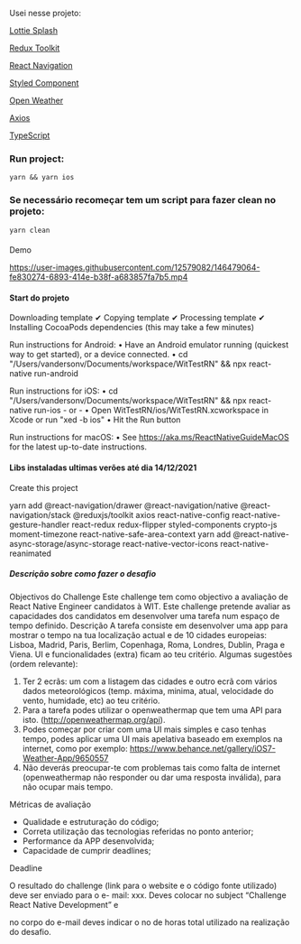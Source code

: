 Usei nesse projeto:

[Lottie Splash](https://github.com/lottie-react-native/lottie-react-native)

[Redux Toolkit](https://redux-toolkit.js.org/introduction/getting-started)

[React Navigation](https://reactnavigation.org/docs/getting-started/)

[Styled Component](https://styled-components.com/docs/basics#react-native)

[Open Weather](http://openweathermap.org/api)

[Axios](https://github.com/axios/axios)

[TypeScript](https://www.typescriptlang.org/docs/)


### Run project:

``````
yarn && yarn ios
``````

### Se necessário recomeçar tem um script para fazer clean no projeto:
````````
yarn clean
````````
 
 ####
 Demo
 
https://user-images.githubusercontent.com/12579082/146479064-fe830274-6893-414e-b38f-a683857fa7b5.mp4


 
 
 #### Start do projeto
 
 Downloading template
✔ Copying template
✔ Processing template
✔ Installing CocoaPods dependencies (this may take a few minutes)

  
  Run instructions for Android:
    • Have an Android emulator running (quickest way to get started), or a device connected.
    • cd "/Users/vandersonv/Documents/workspace/WitTestRN" && npx react-native run-android
  
  Run instructions for iOS:
    • cd "/Users/vandersonv/Documents/workspace/WitTestRN" && npx react-native run-ios
    - or -
    • Open WitTestRN/ios/WitTestRN.xcworkspace in Xcode or run "xed -b ios"
    • Hit the Run button
    
  Run instructions for macOS:
    • See https://aka.ms/ReactNativeGuideMacOS for the latest up-to-date instructions.



#### Libs instaladas ultimas verões até dia 14/12/2021

Create this project 

yarn add @react-navigation/drawer @react-navigation/native @react-navigation/stack @reduxjs/toolkit axios react-native-config react-native-gesture-handler react-redux redux-flipper  styled-components crypto-js moment-timezone react-native-safe-area-context yarn add @react-native-async-storage/async-storage react-native-vector-icons react-native-reanimated

##### Descrição sobre como fazer o desafio

Objectivos do Challenge
Este challenge tem como objectivo a avaliação de React Native Engineer candidatos à WIT. Este
challenge pretende avaliar as capacidades dos candidatos em desenvolver uma tarefa num espaço
de tempo definido.
Descrição
A tarefa consiste em desenvolver uma app para mostrar o tempo na tua localização actual e de 10
cidades europeias: Lisboa, Madrid, Paris, Berlim, Copenhaga, Roma, Londres, Dublin, Praga e Viena.
UI e funcionalidades (extra) ficam ao teu critério.
Algumas sugestões (ordem relevante):
1. Ter 2 ecrãs: um com a listagem das cidades e outro ecrã com vários dados meteorológicos (temp.
máxima, minima, atual, velocidade do vento, humidade, etc) ao teu critério.
2. Para a tarefa podes utilizar o openweathermap que tem uma API para isto.
(http://openweathermap.org/api).
3. Podes começar por criar com uma UI mais simples e caso tenhas tempo, podes aplicar uma UI
mais apelativa baseado em exemplos na internet, como por exemplo:
https://www.behance.net/gallery/iOS7-Weather-App/9650557
4. Não deverás preocupar-te com problemas tais como falta de internet (openweathermap não
responder ou dar uma resposta inválida), para não ocupar mais tempo.

Métricas de avaliação
- Qualidade e estruturação do código;
- Correta utilização das tecnologias referidas no ponto anterior;
- Performance da APP desenvolvida;
- Capacidade de cumprir deadlines;

Deadline

O resultado do challenge (link para o website e o código fonte utilizado) deve ser enviado para o e-
mail: xxx. Deves colocar no subject “Challenge React Native Development” e

no corpo do e-mail deves indicar o no de horas total utilizado na realização do desafio.
